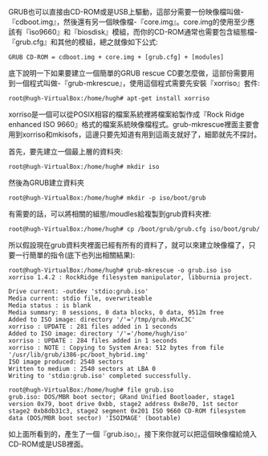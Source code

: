 GRUB也可以直接由CD-ROM或是USB上驅動，這部分需要一份映像檔叫做-『cdboot.img』，然後還有另一個映像檔-『core.img』。core.img的使用至少應該有『iso9660』和『biosdisk』模組，而你的CD-ROM通常也需要包含組態檔-『grub.cfg』和其他的模組，總之就像如下公式:

`GRUB CD-ROM = cdboot.img + core.img + [grub.cfg] + [modules]`

底下說明一下如果要建立一個簡單的GRUB rescue CD要怎麼做，這部份需要用到一個程式叫做-『grub-mkrescue』，使用這個程式需要先安裝『xorriso』套件:

```
root@hugh-VirtualBox:/home/hugh# apt-get install xorriso
```

xorriso是一個可以從POSIX相容的檔案系統裡將檔案給製作成『Rock Ridge enhanced ISO 9660』格式的檔案系統映像檔程式。grub-mkrescue裡面主要會用到xorriso和mkisofs，這邊只要先知道有用到這兩支就好了，細節就先不探討。

首先，要先建立一個最上層的資料夾:

```
root@hugh-VirtualBox:/home/hugh# mkdir iso
```

然後為GRUB建立資料夾

```
root@hugh-VirtualBox:/home/hugh# mkdir -p iso/boot/grub
```

有需要的話，可以將相關的組態/moudles給複製到grub資料夾裡:

```
root@hugh-VirtualBox:/home/hugh# cp /boot/grub/grub.cfg iso/boot/grub/
```

所以假設現在grub資料夾裡面已經有所有的資料了，就可以來建立映像檔了，只要一行簡單的指令\(底下也列出相關結果\):

```
root@hugh-VirtualBox:/home/hugh# grub-mkrescue -o grub.iso iso
xorriso 1.4.2 : RockRidge filesystem manipulator, libburnia project.

Drive current: -outdev 'stdio:grub.iso'
Media current: stdio file, overwriteable
Media status : is blank
Media summary: 0 sessions, 0 data blocks, 0 data, 9512m free
Added to ISO image: directory '/'='/tmp/grub.HVxC3C'
xorriso : UPDATE : 281 files added in 1 seconds
Added to ISO image: directory '/'='/home/hugh/iso'
xorriso : UPDATE : 284 files added in 1 seconds
xorriso : NOTE : Copying to System Area: 512 bytes from file '/usr/lib/grub/i386-pc/boot_hybrid.img'
ISO image produced: 2540 sectors
Written to medium : 2540 sectors at LBA 0
Writing to 'stdio:grub.iso' completed successfully.

root@hugh-VirtualBox:/home/hugh# file grub.iso
grub.iso: DOS/MBR boot sector; GRand Unified Bootloader, stage1 version 0x79, boot drive 0xbb, stage2 address 0x8e70, 1st sector stage2 0xb8db31c3, stage2 segment 0x201 ISO 9660 CD-ROM filesystem data (DOS/MBR boot sector) 'ISOIMAGE' (bootable)
```

如上面所看到的，產生了一個『grub.iso』，接下來你就可以把這個映像檔給燒入CD-ROM或是USB裡面。


